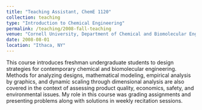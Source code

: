 ```yaml
---
title: "Teaching Assistant, ChemE 1120"
collection: teaching
type: "Introduction to Chemical Engineering"
permalink: /teaching/2008-fall-teaching
venue: "Cornell University, Department of Chemical and Biomolecular Engineering"
date: 2008-08-01
location: "Ithaca, NY"
---
```


This course introduces freshman undergraduate students to design strategies for contemporary chemical and biomolecular engineering. Methods for analyzing designs, mathematical modeling, empirical analysis by graphics, and dynamic scaling through dimensional analysis are also covered in the context of assessing product quality, economics, safety, and environmental issues. My role in this course was grading assignments and presenting problems along with solutions in weekly recitation sessions.
